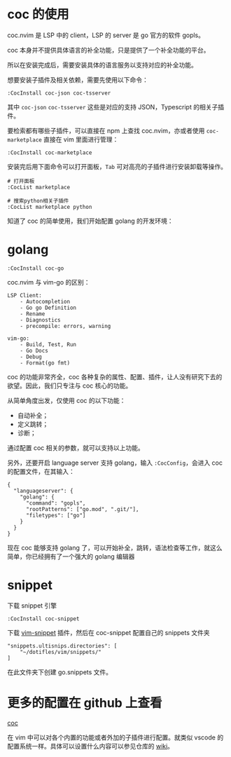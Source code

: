 # coc 的使用

coc.nvim 是 LSP 中的 client，LSP 的 server 是 go 官方的软件 gopls。

coc 本身并不提供具体语言的补全功能，只是提供了一个补全功能的平台。

所以在安装完成后，需要安装具体的语言服务以支持对应的补全功能。

想要安装子插件及相关依赖，需要先使用以下命令：

```
:CocInstall coc-json coc-tsserver
```

其中 `coc-json` `coc-tsserver` 这些是对应的支持 JSON，Typescript 的相关子插件。

要检索都有哪些子插件，可以直接在 npm 上查找 coc.nvim，亦或者使用 `coc-marketplace` 直接在 vim 里面进行管理：

```
:CocInstall coc-marketplace
```

安装完后用下面命令可以打开面板，`Tab` 可对高亮的子插件进行安装卸载等操作。

```
# 打开面板
:CocList marketplace

# 搜索python相关子插件
:CocList marketplace python
```

知道了 coc 的简单使用，我们开始配置 golang 的开发环境：

# golang

```
:CocInstall coc-go
```

coc.nvim 与 vim-go 的区别：

    LSP Client:
        - Autocompletion
        - Go go Definition
        - Rename
        - Diagnostics
        - precompile: errors, warning

    vim-go:
        - Build, Test, Run
        - Go Docs
        - Debug
        - Format(go fmt)

coc 的功能非常齐全，coc 各种复杂的属性、配置、插件，让人没有研究下去的欲望。因此，我们只专注与 coc 核心的功能。

从简单角度出发，仅使用 coc 的以下功能：

- 自动补全；
- 定义跳转；
- 诊断；

通过配置 coc 相关的参数，就可以支持以上功能。

另外，还要开启 language server 支持 golang，输入 `:CocConfig`，会进入 coc 的配置文件，在其输入：

```
{
  "languageserver": {
    "golang": {
      "command": "gopls",
      "rootPatterns": ["go.mod", ".git/"],
      "filetypes": ["go"]
    }
  }
}
```

现在 coc 能够支持 golang 了，可以开始补全，跳转，语法检查等工作，就这么简单，你已经拥有了一个强大的 golang 编辑器

# snippet

下载 snippet 引擎

```
:CocInstall coc-snippet
```

下载 [vim-snippet](https://github.com/honza/vim-snippets) 插件，然后在 coc-snippet 配置自己的 snippets 文件夹

```
"snippets.ultisnips.directories": [
	"~/dotifles/vim/snippets/"
]
```

在此文件夹下创建 go.snippets 文件。

# 更多的配置在 github 上查看

[coc](https://github.com/neoclide/coc.nvim)

在 vim 中可以对各个内置的功能或者外加的子插件进行配置。就类似 vscode 的配置系统一样。具体可以设置什么内容可以参见仓库的 [wiki](https://github.com/neoclide/coc.nvim/wiki)。



